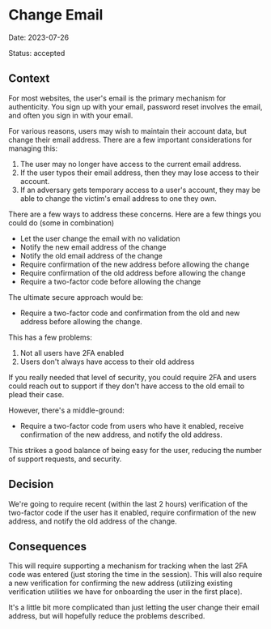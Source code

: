 # Change Email

Date: 2023-07-26

Status: accepted

## Context

For most websites, the user's email is the primary mechanism for authenticity.
You sign up with your email, password reset involves the email, and often you
sign in with your email.

For various reasons, users may wish to maintain their account data, but change
their email address. There are a few important considerations for managing this:

1. The user may no longer have access to the current email address.
1. If the user typos their email address, then they may lose access to their
   account.
1. If an adversary gets temporary access to a user's account, they may be able
   to change the victim's email address to one they own.

There are a few ways to address these concerns. Here are a few things you could
do (some in combination)

-   Let the user change the email with no validation
-   Notify the new email address of the change
-   Notify the old email address of the change
-   Require confirmation of the new address before allowing the change
-   Require confirmation of the old address before allowing the change
-   Require a two-factor code before allowing the change

The ultimate secure approach would be:

-   Require a two-factor code and confirmation from the old and new address
    before allowing the change.

This has a few problems:

1. Not all users have 2FA enabled
2. Users don't always have access to their old address

If you really needed that level of security, you could require 2FA and users
could reach out to support if they don't have access to the old email to plead
their case.

However, there's a middle-ground:

-   Require a two-factor code from users who have it enabled, receive
    confirmation of the new address, and notify the old address.

This strikes a good balance of being easy for the user, reducing the number of
support requests, and security.

## Decision

We're going to require recent (within the last 2 hours) verification of the
two-factor code if the user has it enabled, require confirmation of the new
address, and notify the old address of the change.

## Consequences

This will require supporting a mechanism for tracking when the last 2FA code was
entered (just storing the time in the session). This will also require a new
verification for confirming the new address (utilizing existing verification
utilities we have for onboarding the user in the first place).

It's a little bit more complicated than just letting the user change their email
address, but will hopefully reduce the problems described.
